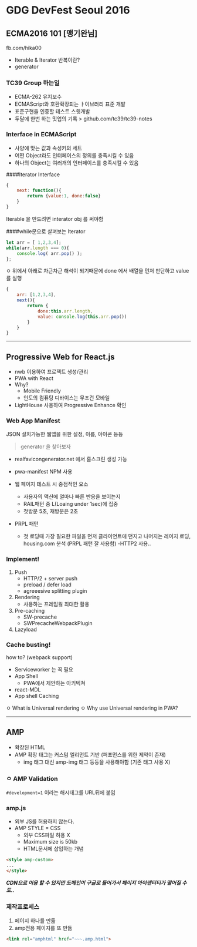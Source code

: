 # GDG DevFest Seoul 2016

## ECMA2016 101 [맹기완님]
fb.com/hika00

- Iterable & Iterator 반복이란?
- generator

### TC39 Group 하는일
- ECMA-262 유지보수
- ECMAScript와 호환확장되는 ㅏ이브러리 표준 개발
- 표준구현을 인증할 테스트 스윗개발
- 두달에 한번 하는 밋업의 기록 > github.com/tc39/tc39-notes

### Interface in ECMAScript 
- 사양에 맞는 값과 속성키의 세트
- 어떤 Object라도 인터페이스의 정의를 충족시킬 수 있음
- 하나의 Object는 여러개의 인터페이스를 충족시킬 수 있음

####Iterator Interface
```JavaScript
{
	next: function(){
		return {value:1, done:false}
	}
}
```

Iterable 을 만드려면 interator obj 를 써야함


####while문으로 살펴보는 Iterator
```JavaScript
let arr = [ 1,2,3,4];
while(arr.length === 0){
	console.log( arr.pop() );
};
```

ㅇ 위에서 아래로 차근차근 해석이 되기때문에 done 에서 배열을 먼저 판단하고 value 를 실행
```JavaScript
{
	arr: [1,2,3,4],
	next(){
		return {
			done:this.arr.length,
			value: console.log(this.arr.pop())
		}
	}
}
```

---
## Progressive Web for React.js

- nwb 이용하여 프로젝트 생성/관리
- PWA with React 
-  Why?
	- Mobile Friendly
	- 인도의 컴퓨팅 디바이스는 무조건 모바일
- LightHouse 사용하여 Progressive Enhance 확인

### Web App Manifest
JSON
설치가능한 웹앱을 위한 설정, 이름, 아이콘 등등
> generator 을 찾아보자 

- realfavicongenerator.net 에서 홈스크린 생성 가능
- pwa-manifest NPM 사용
- 웹 페이지 테스트 시 중점적인 요소
  - 사용자의 액션에 얼마나 빠른 반응을 보이는지
  - RAIL패턴 중 L(Loaing under 1sec)에 집중
  - 첫방문 5초, 재방문은 2초

- PRPL 패턴 
  - 첫 로딩때 가장 필요한 파일을 먼저 클라이언트에 던지고 나머지는 레이지 로딩, housing.com 분석 (PRPL 패턴 잘 사용함)
  -HTTP2 사용.. 

### Implement!
1. Push
	- HTTP/2 + server push
	- preload / defer load
	- agreeesive splitting plugin
2. Rendering
	- 사용하는 프레임웤 최대한 활용
3. Pre-caching
	- SW-precache
	- SWPrecacheWebpackPlugin
4. Lazyload


### Cache busting!
how to? (webpack support)

- Serviceworker 는 꼭 필요
- App Shell
  - PWA에서 제안하는 아키텍쳐 
- react-MDL
- App shell Caching

ㅇ What is Universal rendering
ㅇ Why use Universal rendering in PWA?

---
## AMP

- 확장된 HTML
- AMP 확장 태그는 커스텀 엘리먼트 기반 (퍼포먼스를 위한 제약이 존재)
  - img 태그 대신 amp-img 태그 등등을 사용해야함 (기존 태그 사용 X)


### ㅇ AMP Validation
```#development=1``` 이라는 해시태그를 URL뒤에 붙임

### amp.js
- 외부 JS를 허용하지 않는다.
- AMP STYLE = CSS
  - 외부 CSS파일 허용 X
  - Maximum size is 50kb
  - HTML문서에 삽입하는 개념 
```HTML
<style amp-custom>
...
</style>
```

***CDN으로 이용 할 수 있지만 도메인이 구글로 들어가서 페이지 아이덴티티가 떨어질 수도..***

### 제작프로세스
1. 페이지 하나를 만듦
2. amp전용 페이지를 또 만듦
```HTML
<link rel="amphtml" href="~~~.amp.html">
```